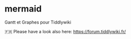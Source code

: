 # mermaid
Gantt et Graphes pour Tiddlywiki



🇫🇷 Please have a look also here: https://forum.tiddlywiki.fr/
